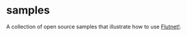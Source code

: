 # samples
A collection of open source samples that illustrate how to use [Flutnet!](https://wwww.flutnet.com).
